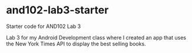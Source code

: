 # and102-lab3-starter
Starter code for AND102 Lab 3

Lab 3 for my Android Development class where I created an app that uses the New York Times API to display the best selling books.
